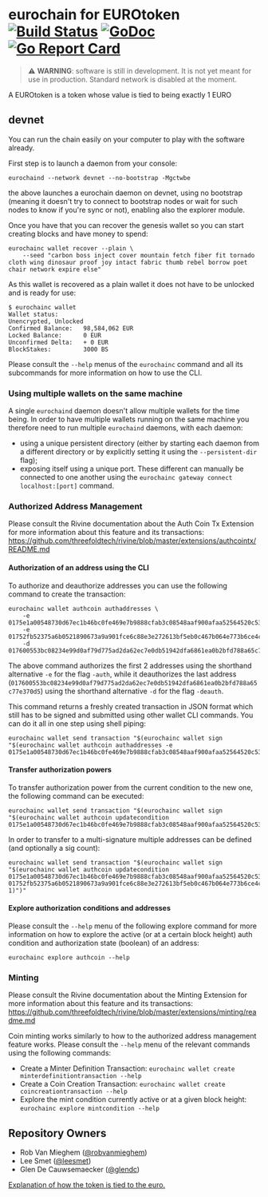 # eurochain for EUROtoken [![Build Status](https://travis-ci.org/nbh-digital/eurochain.svg?branch=master)](https://travis-ci.org/nbh-digital/eurochain) [![GoDoc](https://godoc.org/github.com/nbh-digital/eurochain?status.svg)](https://godoc.org/github.com/nbh-digital/eurochain) [![Go Report Card](https://goreportcard.com/badge/github.com/nbh-digital/eurochain)](https://goreportcard.com/report/github.com/nbh-digital/eurochain)

> :warning: **WARNING**: software is still in development. It is not yet meant for use in production.
> Standard network is disabled at the moment.

A EUROtoken is a token whose value is tied to being exactly 1 EURO

## devnet

You can run the chain easily on your computer to play with the software already.

First step is to launch a daemon from your console:

```
eurochaind --network devnet --no-bootstrap -Mgctwbe
```

the above launches a eurochain daemon on devnet, using no bootstrap
(meaning it doesn't try to connect to bootstrap nodes or wait for such nodes to know if you're sync or not),
enabling also the explorer module.

Once you have that you can recover the genesis wallet so you can start creating blocks and have money to spend:

```
eurochainc wallet recover --plain \
    --seed "carbon boss inject cover mountain fetch fiber fit tornado cloth wing dinosaur proof joy intact fabric thumb rebel borrow poet chair network expire else"
```

As this wallet is recovered as a plain wallet it does not have to be unlocked and is ready for use:

```
$ eurochainc wallet
Wallet status:
Unencrypted, Unlocked
Confirmed Balance:   98,584,062 EUR
Locked Balance:      0 EUR
Unconfirmed Delta:   + 0 EUR
BlockStakes:         3000 BS
```

Please consult the `--help` menus of the `eurochainc` command and all its subcommands for more information on how to use the CLI.

### Using multiple wallets on the same machine

A single `eurochaind` daemon doesn't allow multiple wallets for the time being.
In order to have multiple wallets running on the same machine you therefore need
to run multiple `eurochaind` daemons, with each daemon:
  - using a unique persistent directory (either by starting each daemon from a different directory or
    by explicitly setting it using the `--persistent-dir` flag);
  - exposing itself using a unique port.
These different can manually be connected to one another using the `eurochainc gateway connect localhost:[port]` command.

### Authorized Address Management

Please consult the Rivine documentation about the Auth Coin Tx Extension for more information about this feature and its transactions:
<https://github.com/threefoldtech/rivine/blob/master/extensions/authcointx/README.md>

#### Authorization of an address using the CLI

To authorize and deauthorize addresses you can use the following command to create the transaction:

```
eurochainc wallet authcoin authaddresses \
    -e 0175e1a00548730d67ec1b46bc0fe469e7b9888cfab3c08548aaf900afaa52564520c537d665ca
    -e 01752fb52375a6b0521890673a9a901fce6c88e3e272613bf5eb0c467b064e773b6ce4c54a2931
    -d 017600553bc08234e99d0af79d775ad2da62ec7e0db51942dfa6861ea0b2bfd788a65c77e370d5
```

The above command authorizes the first 2 addresses using the shorthand alternative `-e` for the flag `-auth`,
while it deauthorizes the last address (`017600553bc08234e99d0af79d775ad2da62ec7e0db51942dfa6861ea0b2bfd788a65c77e370d5`)
using the shorthand alternative `-d` for the flag `-deauth`.

This command returns a freshly created transaction in JSON format which still has to be signed and submitted using
other wallet CLI commands. You can do it all in one step using shell piping:

```
eurochainc wallet send transaction "$(eurochainc wallet sign "$(eurochainc wallet authcoin authaddresses -e 0175e1a00548730d67ec1b46bc0fe469e7b9888cfab3c08548aaf900afaa52564520c537d665ca)")"
```

#### Transfer authorization powers

To transfer authorization power from the current condition to the new one, the following command can be executed:

```
eurochainc wallet send transaction "$(eurochainc wallet sign "$(eurochainc wallet authcoin updatecondition 0175e1a00548730d67ec1b46bc0fe469e7b9888cfab3c08548aaf900afaa52564520c537d665ca)")"
```

In order to transfer to a multi-signature multiple addresses can be defined (and optionally a sig count):

```
eurochainc wallet send transaction "$(eurochainc wallet sign "$(eurochainc wallet authcoin updatecondition 0175e1a00548730d67ec1b46bc0fe469e7b9888cfab3c08548aaf900afaa52564520c537d665ca 01752fb52375a6b0521890673a9a901fce6c88e3e272613bf5eb0c467b064e773b6ce4c54a2931 1)")"
```

#### Explore authorization conditions and addresses

Please consult the `--help` menu of the following explore command for more information
on how to explore the active (or at a certain block height) auth condition and authorization state (boolean) of an address:

```
eurochainc explore authcoin --help
```

### Minting

Please consult the Rivine documentation about the Minting Extension for more information about this feature and its transactions:
<https://github.com/threefoldtech/rivine/blob/master/extensions/minting/readme.md>

Coin minting works similarly to how to the authorized address management feature works.
Please consult the `--help` menu of the relevant commands using the following commands:

- Create a Minter Definition Transaction: `eurochainc wallet create minterdefinitiontransaction --help`
- Create a Coin Creation Transaction: `eurochainc wallet create coincreationtransaction --help`
- Explore the mint condition currently active or at a given block height: `eurochainc explore mintcondition --help`

## Repository Owners

* Rob Van Mieghem ([@robvanmieghem](https://github.com/robvanmieghem))
* Lee Smet ([@leesmet](https://github.com/leesmet))
* Glen De Cauwsemaecker ([@glendc](https://github.com/glendc))
 
[Explanation of how the token is tied to the euro.](./docs/concept.md)